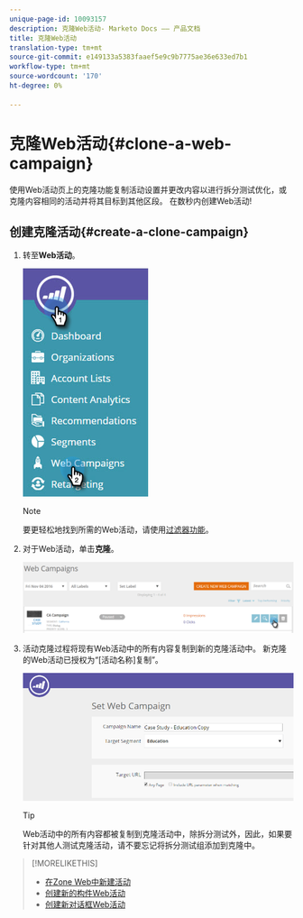 ```yaml
---
unique-page-id: 10093157
description: 克隆Web活动- Marketo Docs —— 产品文档
title: 克隆Web活动
translation-type: tm+mt
source-git-commit: e149133a5383faaef5e9c9b7775ae36e633ed7b1
workflow-type: tm+mt
source-wordcount: '170'
ht-degree: 0%

---
```



# 克隆Web活动{#clone-a-web-campaign}

使用Web活动页上的克隆功能复制活动设置并更改内容以进行拆分测试优化，或克隆内容相同的活动并将其目标到其他区段。 在数秒内创建Web活动!

## 创建克隆活动{#create-a-clone-campaign}

1. 转至&#x200B;**Web活动**。

   ![](assets/image2016-8-18-16-3a44-3a0.png)

   >[!NOTE]
   >
   >要更轻松地找到所需的Web活动，请使用[过滤器功能](filter-web-campaigns.md)。

1. 对于Web活动，单击&#x200B;**克隆**。

   ![](assets/web-campaigns-1-clone-hand.png)

1. 活动克隆过程将现有Web活动中的所有内容复制到新的克隆活动中。 新克隆的Web活动已授权为“[活动名称]复制”。

   ![](assets/image2016-8-18-17-3a8-3a27.png)

   >[!TIP]
   >
   >Web活动中的所有内容都被复制到克隆活动中，除拆分测试外，因此，如果要针对其他人测试克隆活动，请不要忘记将拆分测试组添加到克隆中。

>[!MORELIKETHIS]
>
>* [在Zone Web中新建活动](create-a-new-in-zone-web-campaign.md)
>* [创建新的构件Web活动](create-a-new-widget-web-campaign.md)
>* [创建新对话框Web活动](create-a-new-dialog-web-campaign.md)

>



